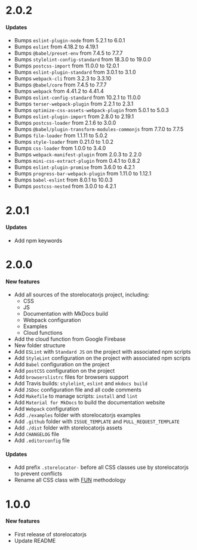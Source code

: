 # 2.0.2

#### Updates

* Bumps `eslint-plugin-node` from 5.2.1 to 6.0.1
* Bumps `eslint` from 4.18.2 to 4.19.1
* Bumps `@babel/preset-env` from 7.4.5 to 7.7.7
* Bumps `stylelint-config-standard` from 18.3.0 to 19.0.0
* Bumps `postcss-import` from 11.0.0 to 12.0.1
* Bumps `eslint-plugin-standard` from 3.0.1 to 3.1.0
* Bumps `webpack-cli` from 3.2.3 to 3.3.10
* Bumps `@babel/core` from 7.4.5 to 7.7.7
* Bumps `webpack` from 4.41.2 to 4.41.4
* Bumps `eslint-config-standard` from 10.2.1 to 11.0.0
* Bumps `terser-webpack-plugin` from 2.2.1 to 2.3.1
* Bumps `optimize-css-assets-webpack-plugin` from 5.0.1 to 5.0.3
* Bumps `eslint-plugin-import` from 2.8.0 to 2.19.1
* Bumps `postcss-loader` from 2.1.6 to 3.0.0
* Bumps `@babel/plugin-transform-modules-commonjs` from 7.7.0 to 7.7.5
* Bumps `file-loader` from 1.1.11 to 5.0.2
* Bumps `style-loader` from 0.21.0 to 1.0.2
* Bumps `css-loader` from 1.0.0 to 3.4.0
* Bumps `webpack-manifest-plugin` from 2.0.3 to 2.2.0
* Bumps `mini-css-extract-plugin` from 0.4.1 to 0.8.2
* Bumps `eslint-plugin-promise` from 3.6.0 to 4.2.1
* Bumps `progress-bar-webpack-plugin` from 1.11.0 to 1.12.1
* Bumps `babel-eslint` from 8.0.1 to 10.0.3
* Bumps `postcss-nested` from 3.0.0 to 4.2.1


# 2.0.1

#### Updates

* Add npm keywords


# 2.0.0

#### New features

* Add all sources of the storelocatorjs project, including:
    * CSS
    * JS
    * Documentation with MkDocs build
    * Webpack configuration
    * Examples
    * Cloud functions
* Add the cloud function from Google Firebase
* New folder structure
* Add `ESLint` with `Standard JS` on the project with associated npm scripts
* Add `StyleLint` configuration on the project with associated npm scripts
* Add `Babel` configuration on the project
* Add `postCSS` configuration on the project
* Add `browserslistrc` files for browsers support
* Add Travis builds: `stylelint`, `eslint` and `mkdocs build`
* Add `JSDoc` configuration file and all code comments
* Add `Makefile` to manage scripts: `install` and `lint`
* Add `Material for MkDocs` to build the documentation website
* Add `Webpack` configuration
* Add `./examples` folder with storelocatorjs examples
* Add `.github` folder with `ISSUE_TEMPLATE` and `PULL_REQUEST_TEMPLATE`
* Add `./dist` folder with storelocatorjs assets
* Add `CHANGELOG` file
* Add `.editorconfig` file

#### Updates

* Add prefix `.storelocator-` before all CSS classes use by storelocatorjs to prevent conflicts
* Rename all CSS class with [FUN](https://benfrain.com/enduring-css-writing-style-sheets-rapidly-changing-long-lived-projects/#h-H2_5) methodology


# 1.0.0

#### New features

* First release of storelocatorjs
* Update README
